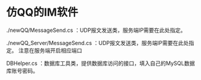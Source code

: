 # 仿QQ的IM软件

./newQQ/MessageSend.cs ：UDP报文发送类，服务端IP需要在此处指定。

./newQQ_Server/MessageSend.cs ：UDP报文发送类，服务端IP需要在此处指定。
注意在服务端开启相应端口

DBHelper.cs ：数据库工具类，提供数据库访问的接口，填入自己的MySQL数据库账号密码。

